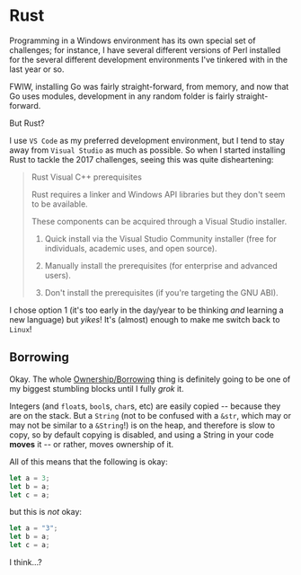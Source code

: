 # Rust

Programming in a Windows environment has its own special set of challenges; for
instance, I have several different versions of Perl installed for the several
different development environments I've tinkered with in the last year or so.

FWIW, installing Go was fairly straight-forward, from memory, and now that Go
uses modules, development in any random folder is fairly straight-forward.

But Rust?

I use `VS Code` as my preferred development environment, but I tend to stay away
from `Visual Studio` as much as possible. So when I started installing Rust to
tackle the 2017 challenges, seeing this was quite disheartening:

> Rust Visual C++ prerequisites
>
> Rust requires a linker and Windows API libraries but they don't seem to be
> available.
>
> These components can be acquired through a Visual Studio installer.
>
> 1. Quick install via the Visual Studio Community installer (free for
>    individuals, academic uses, and open source).
>
> 2. Manually install the prerequisites (for enterprise and advanced users).
>
> 3. Don't install the prerequisites (if you're targeting the GNU ABI).

I chose option 1 (it's too early in the day/year to be thinking _and_ learning a
new language) but _yikes_! It's (almost) enough to make me switch back to
`Linux`!

## Borrowing

Okay. The whole [Ownership/Borrowing](https://doc.rust-lang.org/book/ch04-02-references-and-borrowing.html) thing is definitely going to be one of my biggest stumbling blocks until I fully _grok_ it.

Integers (and `float`s, `bool`s, `char`s, etc) are easily copied -- because they are on the stack. But a `String` (not to be confused with a `&str`, which may or may not be similar to a `&String`!) is on the heap, and therefore is slow to copy, so by default copying is disabled, and using a String in your code **moves** it -- or rather, moves ownership of it.

All of this means that the following is okay:

```rs
let a = 3;
let b = a;
let c = a;
```

but this is _not_ okay:

```rs
let a = "3";
let b = a;
let c = a;
```

I think...?
